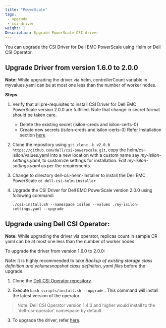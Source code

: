 ```yaml
---
title: "PowerScale"
tags: 
 - upgrade
 - csi-driver
weight: 1
Description: Upgrade PowerScale CSI driver
---
```

You can upgrade the CSI Driver for Dell EMC PowerScale using Helm or Dell CSI Operator.

## Upgrade Driver from version 1.6.0 to 2.0.0

**Note:** While upgrading the driver via helm, controllerCount variable in myvalues.yaml can be at most one less than the number of worker nodes.

**Steps**
1. Verify that all pre-requisites to install CSI Driver for Dell EMC PowerScale version 2.0.0 are fulfilled. Note that change in secret format should be taken care.
      - Delete the existing secret (isilon-creds and isilon-certs-0)
      - Create new secrets (isilon-creds and isilon-certs-0)
      Refer Installation section [here](./../../../installation/helm/isilon/#install-the-driver).
2. Clone the repository using `git clone -b v2.0.0 https://github.com/dell/csi-powerscale.git`, copy the helm/csi-isilon/values.yaml into a new location with a custom name say _my-isilon-settings.yaml_, to customize settings for installation. Edit _my-isilon-settings.yaml_ as per the requirements.
3. Change to directory dell-csi-helm-installer to install the Dell EMC PowerScale `cd dell-csi-helm-installer`
4. Upgrade the CSI Driver for Dell EMC PowerScale version 2.0.0 using following command:

   `./csi-install.sh --namespace isilon --values ./my-isilon-settings.yaml --upgrade`


## Upgrade using Dell CSI Operator:

**Note:** While upgrading the driver via operator, replicas count in sample CR yaml can be at most one less than the number of worker nodes.

To upgrade the driver from version 1.6.0 to 2.0.0:

Note: It is highly recommended to take *Backup of existing storage class definition and volumesnapshot class definition, yaml files* before the upgrade.

1. Clone the [Dell CSI Operator repository](https://github.com/dell/dell-csi-operator).

2. Execute `bash scripts/install.sh --upgrade`  . This command will install the latest version of the operator.
>Note: Dell CSI Operator version 1.4.0 and higher would install to the 'dell-csi-operator' namespace by default.

3. To upgrade the driver, refer [here](./../../../installation/operator/#update-csi-drivers).

